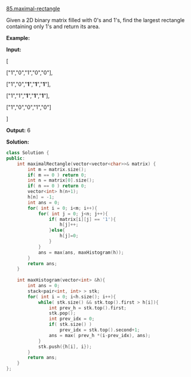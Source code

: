[85.maximal-rectangle](https://leetcode.com/problems/maximal-rectangle/)  

Given a 2D binary matrix filled with 0's and 1's, find the largest rectangle containing only 1's and return its area.

**Example:**

  
**Input:**
  
\[
  
  \["1","0","1","0","0"\],
  
  \["1","0","**1**","**1**","**1**"\],
  
  \["1","1","**1**","**1**","**1**"\],
  
  \["1","0","0","1","0"\]
  
\]
  
**Output:** 6  



**Solution:**  

```cpp
class Solution {
public:
    int maximalRectangle(vector<vector<char>>& matrix) {
        int m = matrix.size();
        if( m == 0 ) return 0;
        int n = matrix[0].size();
        if( n == 0 ) return 0;
        vector<int> h(n+1);
        h[n] = -1;
        int ans = 0;
        for( int i = 0; i<m; i++){
            for( int j = 0; j<n; j++){
                if( matrix[i][j] == '1'){
                    h[j]++;
                }else{
                    h[j]=0;
                }
            }
            ans = max(ans, maxHistogram(h));
        }
        return ans;
    }
    
    int maxHistogram(vector<int> &h){
        int ans = 0;
        stack<pair<int, int> > stk;
        for( int i = 0; i<h.size(); i++){
            while( stk.size() && stk.top().first > h[i]){
                int prev_h = stk.top().first;
                stk.pop();    
                int prev_idx = 0;
                if( stk.size() )
                    prev_idx = stk.top().second+1;
                ans = max( prev_h *(i-prev_idx), ans);
            }
            stk.push({h[i], i});
        }
        return ans;
    }
};
```
      